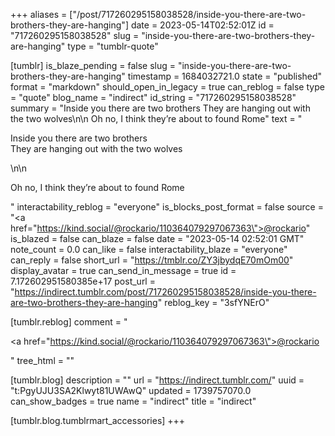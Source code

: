 +++
aliases = ["/post/717260295158038528/inside-you-there-are-two-brothers-they-are-hanging"]
date = 2023-05-14T02:52:01Z
id = "717260295158038528"
slug = "inside-you-there-are-two-brothers-they-are-hanging"
type = "tumblr-quote"

[tumblr]
is_blaze_pending = false
slug = "inside-you-there-are-two-brothers-they-are-hanging"
timestamp = 1684032721.0
state = "published"
format = "markdown"
should_open_in_legacy = true
can_reblog = false
type = "quote"
blog_name = "indirect"
id_string = "717260295158038528"
summary = "Inside you there are two brothers They are hanging out with the two wolves\n\n Oh no, I think they’re about to found Rome"
text = "<p>Inside you there are two brothers<br/>They are hanging out with the two wolves</p>\n\n<p>Oh no, I think they&rsquo;re about to found Rome</p>"
interactability_reblog = "everyone"
is_blocks_post_format = false
source = "<a href=\"https://kind.social/@rockario/110364079297067363\">@rockario</a>"
is_blazed = false
can_blaze = false
date = "2023-05-14 02:52:01 GMT"
note_count = 0.0
can_like = false
interactability_blaze = "everyone"
can_reply = false
short_url = "https://tmblr.co/ZY3jbydqE70mOm00"
display_avatar = true
can_send_in_message = true
id = 7.172602951580385e+17
post_url = "https://indirect.tumblr.com/post/717260295158038528/inside-you-there-are-two-brothers-they-are-hanging"
reblog_key = "3sfYNErO"

[tumblr.reblog]
comment = "<p><a href=\"https://kind.social/@rockario/110364079297067363\">@rockario</a></p>"
tree_html = ""

[tumblr.blog]
description = ""
url = "https://indirect.tumblr.com/"
uuid = "t:PgyUJU3SA2Klwyt81UWAwQ"
updated = 1739757070.0
can_show_badges = true
name = "indirect"
title = "indirect"

[tumblr.blog.tumblrmart_accessories]
+++
